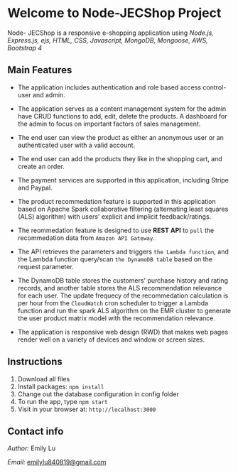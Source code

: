 # Welcome to Node-JECShop Project #

Node- JECShop is a responsive e-shopping application using *Node.js, Express.js,
ejs, HTML, CSS, Javascript, MongoDB, Mongoose, AWS, Bootstrap 4*

## Main Features ##

* The application includes authentication and role based access control-user and admin. 

* The application serves as a content management system for the admin have CRUD functions to add, edit, delete the products. A dashboard for the admin to focus on important factors of sales management.

* The end user can view the product as either an anonymous user or an authenticated user with a valid account.

* The end user can add the products they like in the shopping cart, and create an order.

* The payment services are supported in this application, including Stripe and Paypal.

* The product recommedation feature is supported in this application based on Apache Spark collaborative filtering (alternating least squares (ALS) algorithm) with users' explicit and implicit feedback/ratings. 

* The reommedation feature is designed to use **REST API** to `pull` the recommedation data from `Amazon API Gateway`.

* The API retrieves the parameters and triggers `the Lambda function`, and the Lambda function query/scan `the DynamoDB table` based on the request parameter.

* The DynamoDB table stores the customers' purchase history and rating records, and another table stores the ALS recommendation relevance for each user. The update frequecy of the recommedation calculation is per hour from the `CloudWatch` cron scheduler to trigger a Lambda function and run the spark ALS algorithm on the EMR cluster to generate the user product matrix model with the recommendation relevance.

* The application is responsive web design (RWD) that makes web pages render well on a variety of devices and window or screen sizes.


## Instructions ##
1. Download all files
2. Install packages: `npm install`
3. Change out the database configuration in config folder
4. To run the app, type `npm start`
6. Visit in your browser at: `http://localhost:3000`


## Contact info ##
*Author:* Emily Lu

*Email:* emilylu840819@gmail.com
